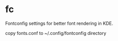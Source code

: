 # fc
Fontconfig settings for better font rendering in KDE.

copy fonts.conf to ~/.config/fontconfig directory
